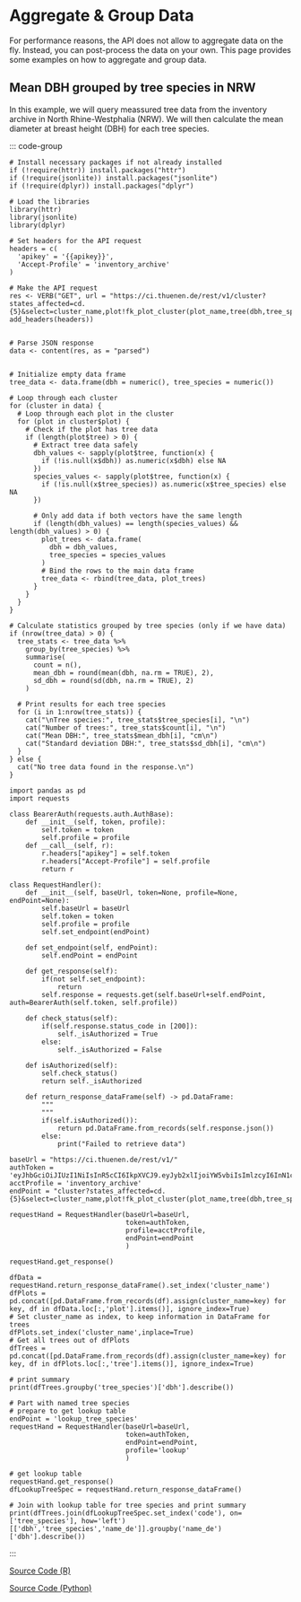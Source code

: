 <script setup>
  let apikey = 'eyJhbGciOiJIUzI1NiIsInR5cCI6IkpXVCJ9.eyJyb2xlIjoiYW5vbiIsImlzcyI6InN1cGFiYXNlIiwiaWF0IjoxNzQ1NzkxMjAwLCJleHAiOjE5MDM1NTc2MDB9.hXiYlA_168hHZ6fk3zPgABQUpEcqkYRMzu0A5W5PtYU';
  //apikey = "[apikey]";
</script>

# Aggregate & Group Data

For performance reasons, the API does not allow to aggregate data on the fly. Instead, you can post-process the data on your own. This page provides some examples on how to aggregate and group data.



## Mean DBH grouped by tree species in NRW

In this example, we will query meassured tree data from the inventory archive in North Rhine-Westphalia (NRW). We will then calculate the mean diameter at breast height (DBH) for each tree species.

::: code-group
```R-vue
# Install necessary packages if not already installed
if (!require(httr)) install.packages("httr")
if (!require(jsonlite)) install.packages("jsonlite")
if (!require(dplyr)) install.packages("dplyr")

# Load the libraries
library(httr)
library(jsonlite)
library(dplyr)

# Set headers for the API request
headers = c(
  'apikey' = '{{apikey}}',
  'Accept-Profile' = 'inventory_archive'
)

# Make the API request
res <- VERB("GET", url = "https://ci.thuenen.de/rest/v1/cluster?states_affected=cd.{5}&select=cluster_name,plot!fk_plot_cluster(plot_name,tree(dbh,tree_species))&plot.tree.dbh=not.is.null", add_headers(headers))


# Parse JSON response
data <- content(res, as = "parsed")


# Initialize empty data frame
tree_data <- data.frame(dbh = numeric(), tree_species = numeric())

# Loop through each cluster
for (cluster in data) {
  # Loop through each plot in the cluster
  for (plot in cluster$plot) {
    # Check if the plot has tree data
    if (length(plot$tree) > 0) {
      # Extract tree data safely
      dbh_values <- sapply(plot$tree, function(x) {
        if (!is.null(x$dbh)) as.numeric(x$dbh) else NA
      })
      species_values <- sapply(plot$tree, function(x) {
        if (!is.null(x$tree_species)) as.numeric(x$tree_species) else NA
      })
      
      # Only add data if both vectors have the same length
      if (length(dbh_values) == length(species_values) && length(dbh_values) > 0) {
        plot_trees <- data.frame(
          dbh = dbh_values,
          tree_species = species_values
        )
        # Bind the rows to the main data frame
        tree_data <- rbind(tree_data, plot_trees)
      }
    }
  }
}

# Calculate statistics grouped by tree species (only if we have data)
if (nrow(tree_data) > 0) {
  tree_stats <- tree_data %>%
    group_by(tree_species) %>%
    summarise(
      count = n(),
      mean_dbh = round(mean(dbh, na.rm = TRUE), 2),
      sd_dbh = round(sd(dbh, na.rm = TRUE), 2)
    )

  # Print results for each tree species
  for (i in 1:nrow(tree_stats)) {
    cat("\nTree species:", tree_stats$tree_species[i], "\n")
    cat("Number of trees:", tree_stats$count[i], "\n")
    cat("Mean DBH:", tree_stats$mean_dbh[i], "cm\n")
    cat("Standard deviation DBH:", tree_stats$sd_dbh[i], "cm\n")
  }
} else {
  cat("No tree data found in the response.\n")
}
```
```Python-vue
import pandas as pd
import requests

class BearerAuth(requests.auth.AuthBase):
    def __init__(self, token, profile):
        self.token = token
        self.profile = profile
    def __call__(self, r):
        r.headers["apikey"] = self.token
        r.headers["Accept-Profile"] = self.profile
        return r
    
class RequestHandler():
    def __init__(self, baseUrl, token=None, profile=None, endPoint=None):
        self.baseUrl = baseUrl
        self.token = token
        self.profile = profile
        self.set_endpoint(endPoint)
    
    def set_endpoint(self, endPoint):
        self.endPoint = endPoint

    def get_response(self):
        if(not self.set_endpoint):
            return
        self.response = requests.get(self.baseUrl+self.endPoint, auth=BearerAuth(self.token, self.profile))
    
    def check_status(self):
        if(self.response.status_code in [200]):
            self._isAuthorized = True
        else:
            self._isAuthorized = False

    def isAuthorized(self):
        self.check_status()
        return self._isAuthorized

    def return_response_dataFrame(self) -> pd.DataFrame:
        """
        """
        if(self.isAuthorized()):
            return pd.DataFrame.from_records(self.response.json())
        else:
            print("Failed to retrieve data")

baseUrl = "https://ci.thuenen.de/rest/v1/"
authToken = 'eyJhbGciOiJIUzI1NiIsInR5cCI6IkpXVCJ9.eyJyb2xlIjoiYW5vbiIsImlzcyI6InN1cGFiYXNlIiwiaWF0IjoxNzQ1NzkxMjAwLCJleHAiOjE5MDM1NTc2MDB9.hXiYlA_168hHZ6fk3zPgABQUpEcqkYRMzu0A5W5PtYU'
acctProfile = 'inventory_archive'
endPoint = "cluster?states_affected=cd.{5}&select=cluster_name,plot!fk_plot_cluster(plot_name,tree(dbh,tree_species))&plot.tree.dbh=not.is.null"

requestHand = RequestHandler(baseUrl=baseUrl,
                             token=authToken,
                             profile=acctProfile,
                             endPoint=endPoint
                             )

requestHand.get_response()

dfData = requestHand.return_response_dataFrame().set_index('cluster_name')
dfPlots = pd.concat([pd.DataFrame.from_records(df).assign(cluster_name=key) for key, df in dfData.loc[:,'plot'].items()], ignore_index=True)
# Set cluster_name as index, to keep information in DataFrame for trees
dfPlots.set_index('cluster_name',inplace=True)
# Get all trees out of dfPlots
dfTrees = pd.concat([pd.DataFrame.from_records(df).assign(cluster_name=key) for key, df in dfPlots.loc[:,'tree'].items()], ignore_index=True)

# print summary
print(dfTrees.groupby('tree_species')['dbh'].describe())

# Part with named tree species
# prepare to get lookup table
endPoint = 'lookup_tree_species'
requestHand = RequestHandler(baseUrl=baseUrl,
                             token=authToken,
                             endPoint=endPoint,
                             profile='lookup'
                             )

# get lookup table
requestHand.get_response()
dfLookupTreeSpec = requestHand.return_response_dataFrame()

# Join with lookup table for tree species and print summary
print(dfTrees.join(dfLookupTreeSpec.set_index('code'), on=['tree_species'], how='left')[['dbh','tree_species','name_de']].groupby('name_de')['dbh'].describe())

```
:::

[Source Code (R)](https://github.com/Thuenen-Forest-Ecosystems/TFM-Documentation/blob/main/public/aggregate_acer_nrw.R)

[Source Code (Python)](https://github.com/Thuenen-Forest-Ecosystems/TFM-Documentation/blob/main/public/aggregate_nrw.py)